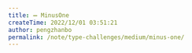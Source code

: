 ```yaml
---
title: ➖ MinusOne
createTime: 2022/12/01 03:51:21
author: pengzhanbo
permalink: /note/type-challenges/medium/minus-one/
---
```


